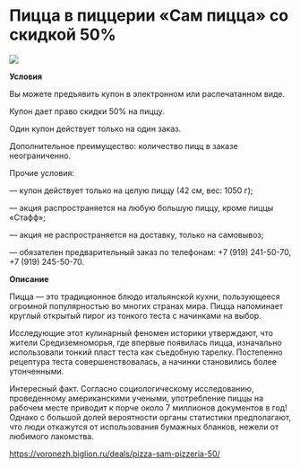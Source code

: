 # Пицца в пиццерии «Сам пицца» со скидкой 50%
![](https://st.biglion.ru/c/w/672/h/378/cfs25/deal_offer/da/d0/dad04c6427374915c46dcda728ee1c84.jpg)

**Условия**

Вы можете предъявить купон в электронном или распечатанном виде.

Купон дает право скидки 50% на пиццу.

Один купон действует только на один заказ.

Дополнительное преимущество: количество пицц в заказе неограниченно.

Прочие условия:

— купон действует только на целую пиццу (42 см, вес: 1050 г);

— акция распространяется на любую большую пиццу, кроме пиццы «Стафф»;

— акция не распространяется на доставку, только на самовывоз;

— обязателен предварительный заказ по телефонам: +7 (919) 241-50-70, +7 (919) 245-50-70.

**Описание**

Пицца — это традиционное блюдо итальянской кухни, пользующееся огромной популярностью во многих странах мира. Пицца напоминает круглый открытый пирог из тонкого теста с начинками на выбор.

Исследующие этот кулинарный феномен историки утверждают, что жители Средиземноморья, где впервые появилась пицца, изначально использовали тонкий пласт теста как съедобную тарелку. Постепенно рецептура теста совершенствовалась, а начинки становились более утонченными.

Интересный факт. Согласно социологическому исследованию, проведенному американскими учеными, употребление пиццы на рабочем месте приводит к порче около 7 миллионов документов в год! Однако с большой долей вероятности органы статистики предполагают, что люди откажутся от использования бумажных бланков, нежели от любимого лакомства.

https://voronezh.biglion.ru/deals/pizza-sam-pizzeria-50/

